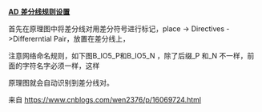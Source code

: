 [**AD** **差分线规则设置**](https://www.cnblogs.com/wen2376/p/16069724.html)

首先在原理图中将差分线对用差分符号进行标记，place -> Directives ->Differerntial Pair，放置在差分线上，

注意网络命名规则，如下图B_IO5_P和B_IO5_N ，除了后缀_P 和_N 不一样，前面的字符名字必须一样，这样

原理图就会自动识别到差分线对。

 

来自 <https://www.cnblogs.com/wen2376/p/16069724.html> 